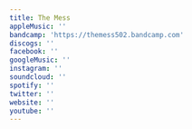 ```yaml
---
title: The Mess
appleMusic: ''
bandcamp: 'https://themess502.bandcamp.com'
discogs: ''
facebook: ''
googleMusic: ''
instagram: ''
soundcloud: ''
spotify: ''
twitter: ''
website: ''
youtube: ''
---
```

